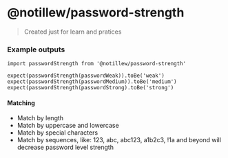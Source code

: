 
# @notillew/password-strength
> Created just for learn and pratices

### Example outputs
    import passwordStrength from '@notillew/password-strength'
    
    expect(passwordStrength(passwordWeak)).toBe('weak')
    expect(passwordStrength(passwordMedium)).toBe('medium')
    expect(passwordStrength(passwordStrong).toBe('strong')

#### Matching 

 - Match by length
 - Match by uppercase and lowercase
 - Match by special characters
 - Match by sequences, like: 123, abc, abc123, a1b2c3, !1a and beyond will decrease password level strength
